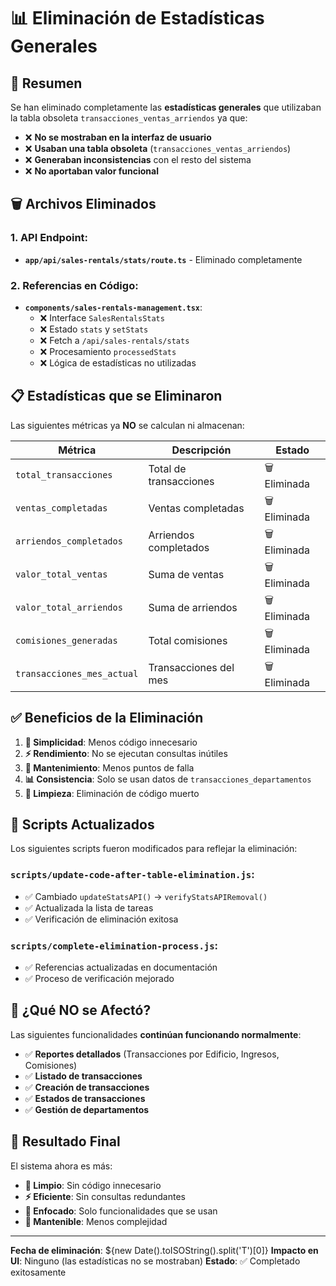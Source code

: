 # 📊 Eliminación de Estadísticas Generales

## 🎯 Resumen

Se han eliminado completamente las **estadísticas generales** que utilizaban la tabla obsoleta `transacciones_ventas_arriendos` ya que:

- ❌ **No se mostraban en la interfaz de usuario**
- ❌ **Usaban una tabla obsoleta** (`transacciones_ventas_arriendos`)
- ❌ **Generaban inconsistencias** con el resto del sistema
- ❌ **No aportaban valor funcional**

## 🗑️ Archivos Eliminados

### 1. API Endpoint:
- **`app/api/sales-rentals/stats/route.ts`** - Eliminado completamente

### 2. Referencias en Código:
- **`components/sales-rentals-management.tsx`**:
  - ❌ Interface `SalesRentalsStats`
  - ❌ Estado `stats` y `setStats`
  - ❌ Fetch a `/api/sales-rentals/stats`
  - ❌ Procesamiento `processedStats`
  - ❌ Lógica de estadísticas no utilizadas

## 📋 Estadísticas que se Eliminaron

Las siguientes métricas ya **NO** se calculan ni almacenan:

| Métrica | Descripción | Estado |
|---------|-------------|---------|
| `total_transacciones` | Total de transacciones | 🗑️ Eliminada |
| `ventas_completadas` | Ventas completadas | 🗑️ Eliminada |
| `arriendos_completados` | Arriendos completados | 🗑️ Eliminada |
| `valor_total_ventas` | Suma de ventas | 🗑️ Eliminada |
| `valor_total_arriendos` | Suma de arriendos | 🗑️ Eliminada |
| `comisiones_generadas` | Total comisiones | 🗑️ Eliminada |
| `transacciones_mes_actual` | Transacciones del mes | 🗑️ Eliminada |

## ✅ Beneficios de la Eliminación

1. **🎯 Simplicidad**: Menos código innecesario
2. **⚡ Rendimiento**: No se ejecutan consultas inútiles
3. **🔧 Mantenimiento**: Menos puntos de falla
4. **📊 Consistencia**: Solo se usan datos de `transacciones_departamentos`
5. **🧹 Limpieza**: Eliminación de código muerto

## 🔄 Scripts Actualizados

Los siguientes scripts fueron modificados para reflejar la eliminación:

### `scripts/update-code-after-table-elimination.js`:
- ✅ Cambiado `updateStatsAPI()` → `verifyStatsAPIRemoval()`
- ✅ Actualizada la lista de tareas
- ✅ Verificación de eliminación exitosa

### `scripts/complete-elimination-process.js`:
- ✅ Referencias actualizadas en documentación
- ✅ Proceso de verificación mejorado

## 🚫 ¿Qué NO se Afectó?

Las siguientes funcionalidades **continúan funcionando normalmente**:

- ✅ **Reportes detallados** (Transacciones por Edificio, Ingresos, Comisiones)
- ✅ **Listado de transacciones**
- ✅ **Creación de transacciones**
- ✅ **Estados de transacciones**
- ✅ **Gestión de departamentos**

## 🎯 Resultado Final

El sistema ahora es más:
- **🧹 Limpio**: Sin código innecesario
- **⚡ Eficiente**: Sin consultas redundantes  
- **🎯 Enfocado**: Solo funcionalidades que se usan
- **🔧 Mantenible**: Menos complejidad

---

**Fecha de eliminación**: ${new Date().toISOString().split('T')[0]}
**Impacto en UI**: Ninguno (las estadísticas no se mostraban)
**Estado**: ✅ Completado exitosamente
